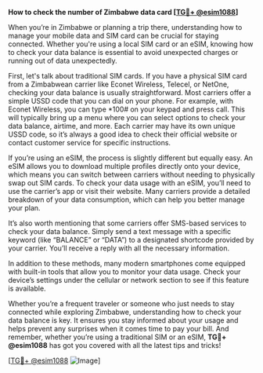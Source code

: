 **How to check the number of Zimbabwe data card [[TG💪+ @esim1088](https://t.me/s/esim1088)]**

When you’re in Zimbabwe or planning a trip there, understanding how to manage your mobile data and SIM card can be crucial for staying connected. Whether you're using a local SIM card or an eSIM, knowing how to check your data balance is essential to avoid unexpected charges or running out of data unexpectedly.

First, let's talk about traditional SIM cards. If you have a physical SIM card from a Zimbabwean carrier like Econet Wireless, Telecel, or NetOne, checking your data balance is usually straightforward. Most carriers offer a simple USSD code that you can dial on your phone. For example, with Econet Wireless, you can type *100# on your keypad and press call. This will typically bring up a menu where you can select options to check your data balance, airtime, and more. Each carrier may have its own unique USSD code, so it’s always a good idea to check their official website or contact customer service for specific instructions.

If you’re using an eSIM, the process is slightly different but equally easy. An eSIM allows you to download multiple profiles directly onto your device, which means you can switch between carriers without needing to physically swap out SIM cards. To check your data usage with an eSIM, you’ll need to use the carrier’s app or visit their website. Many carriers provide a detailed breakdown of your data consumption, which can help you better manage your plan.

It’s also worth mentioning that some carriers offer SMS-based services to check your data balance. Simply send a text message with a specific keyword (like “BALANCE” or “DATA”) to a designated shortcode provided by your carrier. You’ll receive a reply with all the necessary information.

In addition to these methods, many modern smartphones come equipped with built-in tools that allow you to monitor your data usage. Check your device’s settings under the cellular or network section to see if this feature is available.

Whether you’re a frequent traveler or someone who just needs to stay connected while exploring Zimbabwe, understanding how to check your data balance is key. It ensures you stay informed about your usage and helps prevent any surprises when it comes time to pay your bill. And remember, whether you’re using a traditional SIM or an eSIM, **TG💪+ @esim1088** has got you covered with all the latest tips and tricks!

[[TG💪+ @esim1088](https://t.me/s/esim1088) ![Image](https://i.postimg.cc/Y0z9fWf4/image.png)]